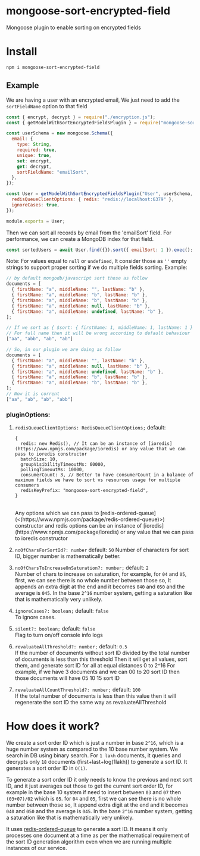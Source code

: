 # mongoose-sort-encrypted-field

Mongoose plugin to enable sorting on encrypted fields

# Install

```
npm i mongoose-sort-encrypted-field
```

## Example

We are having a user with an encrypted email, We just need to add the `sortFieldName` option to that field

```javascript
const { encrypt, decrypt } = require("./encryption.js");
const { getModelWithSortEncryptedFieldsPlugin } = require("mongoose-sort-encrypted-field");

const userSchema = new mongoose.Schema({
  email: {
    type: String,
    required: true,
    unique: true,
    set: encrypt,
    get: decrypt,
    sortFieldName: "emailSort",
  },
});

const User = getModelWithSortEncryptedFieldsPlugin("User", userSchema, {
  redisQueueClientOptions: { redis: "redis://localhost:6379" },
  ignoreCases: true,
});

module.exports = User;
```

Then we can sort all records by email from the 'emailSort' field. For performance, we can create a MongoDB index for that field.

```javascript
const sortedUsers = await User.find({}).sort({ emailSort: 1 }).exec();
```

Note: For values equal to `null` or `undefined`, It consider those as `''` empty strings to support proper sorting if we do multiple fields sorting.
Example:

```javascript
// by default mongodb/javascript sort those as follow
documents = [
  { firstName: "a", middleName: "", lastName: "b" },
  { firstName: "a", middleName: "b", lastName: "b" },
  { firstName: "a", middleName: "b", lastName: "b" },
  { firstName: "a", middleName: null, lastName: "b" },
  { firstName: "a", middleName: undefined, lastName: "b" },
]; 

// If we sort as { $sort: { firstName: 1, middleName: 1, lastName: 1 } }
// For full name then it will be wrong according to default behaviour
["aa", "abb", "ab", "ab"]

// So, in our plugin we are doing as follow
documents = [
  { firstName: "a", middleName: "", lastName: "b" },
  { firstName: "a", middleName: null, lastName: "b" },
  { firstName: "a", middleName: undefined, lastName: "b" },
  { firstName: "a", middleName: "b", lastName: "b" },
  { firstName: "a", middleName: "b", lastName: "b" },
];
// Now it is corrent
["aa", "ab", "ab", "abb"]
```

### pluginOptions:

1. `redisQueueClientOptions: RedisQueueClientOptions;` default:

   ```
   {
     redis: new Redis(), // It can be an instance of [ioredis](https://www.npmjs.com/package/ioredis) or any value that we can pass to ioredis constructor
     batchSize: 10,
     groupVisibilityTimeoutMs: 60000,
     pollingTimeoutMs: 10000,
     consumerCount: 3, // Better to have consumerCount in a balance of maximum fields we have to sort vs resources usage for multiple consumers
     redisKeyPrefix: "mongoose-sort-encrypted-field",
   }
   ```

   <br>
    Any options which we can pass to [redis-ordered-queue](<(https://www.npmjs.com/package/redis-ordered-queue)>) constructor and redis options can be an instance of [ioredis](https://www.npmjs.com/package/ioredis) or any value that we can pass to ioredis constructor

2. `noOfCharsForSortId?: number` default: `50`
   Number of characters for sort ID, bigger number is mathematically better.

3. `noOfCharsToIncreaseOnSaturation?: number;` default: `2` <br>
   Number of chars to increase on saturation, for example,
   for `04` and `05`, first, we can see there is no whole number between those
   so, It appends an extra digit at the end and it becomes `040` and `050` and the average is `045`.
   In the base `2^16` number system, getting a saturation like that is mathematically very unlikely.

4. `ignoreCases?: boolean;` default: `false` <br>
   To ignore cases.

5. `silent?: boolean;` default: `false` <br>
   Flag to turn on/off console info logs

6. `revaluateAllThreshold?: number;` default: `0.5` <br>
   If the number of documents without sort ID divided by the total number of documents is less than this threshold
   Then it will get all values, sort them, and generate sort ID for all at equal distances 0 to 2^16
   For example, if we have 3 documents and we can 00 to 20 sort ID
   then those documents will have 05 10 15 sort ID

7. `revaluateAllCountThreshold?: number;` default: `100` <br>
   If the total number of documents is less than this value
   then it will regenerate the sort ID the same way as revaluateAllThreshold

# How does it work?

We create a sort order ID which is just a number in base `2^16`, which is a huge number system as compared to the 10 base number system. We search in DB using binary search. For `1 lakh` documents, it queries and decrypts only `18` documents (first+last+log(1lakh)) to generate a sort ID. It generates a sort order ID in `O(1)`.

To generate a sort order ID it only needs to know the previous and next sort ID, and it just averages out those to get the current sort order ID, for example in the base 10 system if need to insert between `03` and `07` then `(03+07)/02` which is `05`. for `04` and `05`, first we can see there is no whole number between those so, It append extra digit at the end and it becomes `040` and `050` and the average is `045`. In the base `2^16` number system, getting a saturation like that is mathematically very unlikely.

It uses [redis-ordered-queue](https://www.npmjs.com/package/redis-ordered-queue) to generate a sort ID. It means it only processes one document at a time as per the mathematical requirement of the sort ID generation algorithm even when we are running multiple instances of our service.
